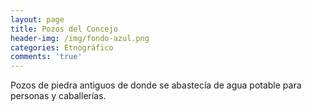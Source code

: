 ```yaml
---
layout: page
title: Pozos del Concejo
header-img: /img/fondo-azul.png
categories: Etnográfico
comments: 'true'
---
```



Pozos de piedra antiguos de donde se abastecía de agua potable para personas y caballerías.

<div class="photo-gallery">
<ul>
</ul>
</div>
